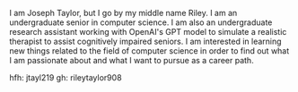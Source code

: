I am Joseph Taylor, but I go by my middle name Riley. I am an undergraduate senior in computer science. I am also an undergraduate research assistant working with OpenAI's GPT model to simulate a realistic therapist to assist cognitively impaired seniors. I am interested in learning new things related to the field of computer science in order to find out what I am passionate about and what I want to pursue as a career path.

hfh: jtayl219
gh: rileytaylor908
